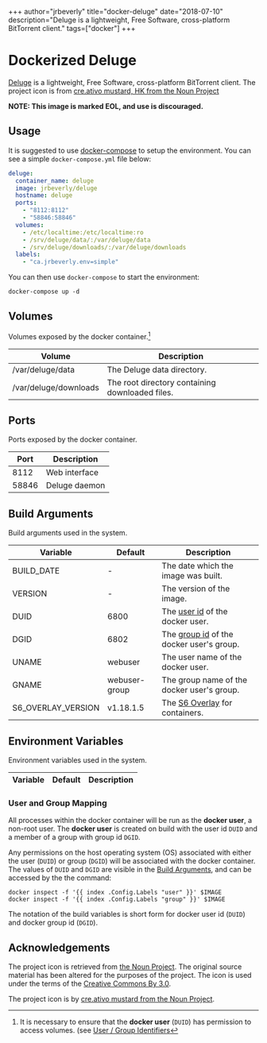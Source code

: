 +++
author="jrbeverly"
title="docker-deluge"
date="2018-07-10"
description="Deluge is a lightweight, Free Software, cross-platform BitTorrent client."
tags=["docker"]
+++
# Dockerized Deluge

[Deluge](http://deluge-torrent.org/) is a lightweight, Free Software, cross-platform BitTorrent client. The project icon is from [cre.ativo mustard, HK from the Noun Project](docs/icon/icon.json)

**NOTE: This image is marked EOL, and use is discouraged.**

## Usage

It is suggested to use [docker-compose](https://docs.docker.com/compose/) to setup the environment.
You can see a simple `docker-compose.yml` file below:

```yaml
deluge:
  container_name: deluge
  image: jrbeverly/deluge
  hostname: deluge  
  ports:
    - "8112:8112"
    - "58846:58846"
  volumes:
    - /etc/localtime:/etc/localtime:ro
    - /srv/deluge/data/:/var/deluge/data
    - /srv/deluge/downloads/:/var/deluge/downloads
  labels:
    - "ca.jrbeverly.env=simple"
```

You can then use `docker-compose` to start the environment:

```console
docker-compose up -d
```

## Volumes

Volumes exposed by the docker container.[^1]

| Volume | Description |
| --------------------------| ------------- |
| /var/deluge/data | The Deluge data directory. |
| /var/deluge/downloads | The root directory containing downloaded files. |

## Ports

Ports exposed by the docker container.

| Port | Description |
| --------- | --------- |
| 8112 | Web interface |
| 58846 | Deluge daemon |

## Build Arguments

Build arguments used in the system.

| Variable | Default | Description |
| ---------- | -------- | --------------- |
| BUILD_DATE | - | The date which the image was built. |
| VERSION | - | The version of the image. |
| DUID | 6800 | The [user id](http://www.linfo.org/uid.html) of the docker user. |
| DGID | 6802 | The [group id](http://www.linfo.org/uid.html) of the docker user's group. |
| UNAME | webuser | The user name of the docker user. |
| GNAME | webuser-group | The group name of the docker user's group. |
| S6_OVERLAY_VERSION | v1.18.1.5 | The [S6 Overlay](https://github.com/just-containers/s6-overlay/releases) for containers. |

## Environment Variables

Environment variables used in the system.

| Variable | Default | Description |
| ---------- | -------- | --------------- |

### User and Group Mapping

All processes within the docker container will be run as the **docker user**, a non-root user.  The **docker user** is created on build with the user id `DUID` and a member of a group with group id `DGID`.  

Any permissions on the host operating system (OS) associated with either the user (`DUID`) or group (`DGID`) will be associated with the docker container.  The values of `DUID` and `DGID` are visible in the [Build Arguments](#Build-Arguments), and can be accessed by the the command:

```console
docker inspect -f '{{ index .Config.Labels "user" }}' $IMAGE
docker inspect -f '{{ index .Config.Labels "group" }}' $IMAGE
```

The notation of the build variables is short form for docker user id (`DUID`) and docker group id (`DGID`).

[^1]: It is necessary to ensure that the **docker user** (`DUID`) has permission to access volumes. (see [User / Group Identifiers](#User-and-Group-Mapping)

## Acknowledgements

The project icon is retrieved from [the Noun Project](docs/icon/icon.json). The original source material has been altered for the purposes of the project. The icon is used under the terms of the [Creative Commons By 3.0](https://creativecommons.org/licenses/by/3.0/).

The project icon is by [cre.ativo mustard from the Noun Project](https://thenounproject.com/term/docker/676618/).